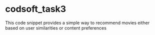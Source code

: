 # codsoft_task3
This code snippet provides a simple way to recommend movies either based on user similarities or content preferences
